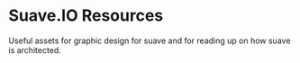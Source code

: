 # Suave.IO Resources

Useful assets for graphic design for suave and for reading up on how suave is
architected.